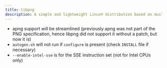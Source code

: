 ```yaml
---
title: libpng
description: A simple and lightweight Linux® distribution based on musl libc and toybox
---
```


- apng support will be streamlined (previously apng was not part of the PNG specification, hence libpng did not support it without a patch, but now it is)
- `autogen.sh` will not run if `configure` is present (check `INSTALL` file if necessary)
- `--enable-intel-sse` is for the SSE instruction set (not for Intel CPUs only)
